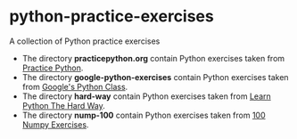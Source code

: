 # python-practice-exercises
A collection of Python practice exercises

* The directory __practicepython.org__ contain Python exercises taken from [Practice Python](www.practicepython.org).
* The directory __google-python-exercises__ contain Python exercises taken from [Google's Python Class](https://developers.google.com/edu/python/exercises/basic).
* The directory __hard-way__ contain Python exercises taken from [Learn Python The Hard Way](https://learnpythonthehardway.org/book/).
* The directory __nump-100__ contain Python exercises taken from [100 Numpy Exercises](https://github.com/rougier/numpy-100).
